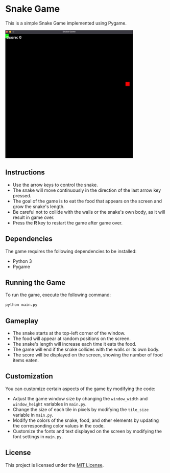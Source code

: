 # Snake Game

This is a simple Snake Game implemented using Pygame.

<img src="assets/game_play.gif" alt="Gameplay" width="400" height="400">

## Instructions

- Use the arrow keys to control the snake.
- The snake will move continuously in the direction of the last arrow key pressed.
- The goal of the game is to eat the food that appears on the screen and grow the snake's length.
- Be careful not to collide with the walls or the snake's own body, as it will result in game over.
- Press the **R** key to restart the game after game over.

## Dependencies

The game requires the following dependencies to be installed:

- Python 3
- Pygame

## Running the Game

To run the game, execute the following command:

```python
python main.py
```


## Gameplay

- The snake starts at the top-left corner of the window.
- The food will appear at random positions on the screen.
- The snake's length will increase each time it eats the food.
- The game will end if the snake collides with the walls or its own body.
- The score will be displayed on the screen, showing the number of food items eaten.

## Customization

You can customize certain aspects of the game by modifying the code:

- Adjust the game window size by changing the `window_width` and `window_height` variables in `main.py`.
- Change the size of each tile in pixels by modifying the `tile_size` variable in `main.py`.
- Modify the colors of the snake, food, and other elements by updating the corresponding color values in the code.
- Customize the fonts and text displayed on the screen by modifying the font settings in `main.py`.

## License

This project is licensed under the [MIT License](LICENSE).

